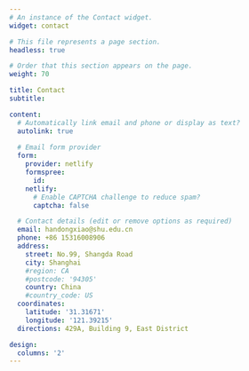 ```yaml
---
# An instance of the Contact widget.
widget: contact

# This file represents a page section.
headless: true

# Order that this section appears on the page.
weight: 70

title: Contact
subtitle:

content:
  # Automatically link email and phone or display as text?
  autolink: true
  
  # Email form provider
  form:
    provider: netlify
    formspree:
      id:
    netlify:
      # Enable CAPTCHA challenge to reduce spam?
      captcha: false

  # Contact details (edit or remove options as required)
  email: handongxiao@shu.edu.cn
  phone: +86 15316008906
  address:
    street: No.99, Shangda Road
    city: Shanghai
    #region: CA
    #postcode: '94305'
    country: China
    #country_code: US
  coordinates:
    latitude: '31.31671'
    longitude: '121.39215'
  directions: 429A, Building 9, East District

design:
  columns: '2'
---
```

